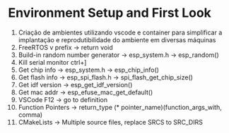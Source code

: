 # Environment Setup and First Look

1. Criação de ambientes utilizando vscode e container para simplificar a implantação e reprodutibilidade do ambiente em diversas máquinas
2. FreeRTOS v prefix -> return void
3. Build-in random number generator -> esp_system.h -> esp_random()
4. Kill serial monitor ctrl+]
5. Get chip info -> esp_system.h -> esp_chip_info()
6. Get flash info -> esp_spi_flash.h -> spi_flash_get_chip_size()
7. Get idf version -> esp_get_idf_version()
8. Get mac addr -> esp_efuse_mac_get_default()
9. VSCode F12 -> go to definition
10. Function Pointers -> return_type (* pointer_name)(function_args_with, comma)
11. CMakeLists -> Multiple source files, replace SRCS to SRC_DIRS
